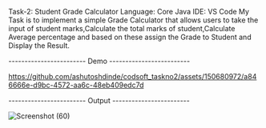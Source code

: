 Task-2: Student Grade Calculator
Language: Core Java
IDE: VS Code
My Task is to implement a simple Grade Calculator that allows users to take the input of student marks,Calculate the total marks of student,Calculate Average percentage and based on these assign the Grade to Student and Display the Result.

------------------------ Demo -------------------------


https://github.com/ashutoshdinde/codsoft_taskno2/assets/150680972/a846666e-d9bc-4572-aa6c-48eb409edc7d

------------------------ Output ------------------------

![Screenshot (60)](https://github.com/ashutoshdinde/codsoft_taskno2/assets/150680972/70e9605a-e1de-4cff-b87f-04b473ff8031)
